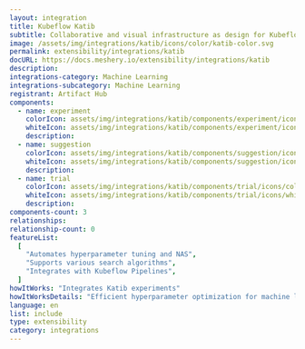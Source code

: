 ```yaml
---
layout: integration
title: Kubeflow Katib
subtitle: Collaborative and visual infrastructure as design for Kubeflow Katib
image: /assets/img/integrations/katib/icons/color/katib-color.svg
permalink: extensibility/integrations/katib
docURL: https://docs.meshery.io/extensibility/integrations/katib
description:
integrations-category: Machine Learning
integrations-subcategory: Machine Learning
registrant: Artifact Hub
components:
  - name: experiment
    colorIcon: assets/img/integrations/katib/components/experiment/icons/color/experiment-color.svg
    whiteIcon: assets/img/integrations/katib/components/experiment/icons/white/experiment-white.svg
    description:
  - name: suggestion
    colorIcon: assets/img/integrations/katib/components/suggestion/icons/color/suggestion-color.svg
    whiteIcon: assets/img/integrations/katib/components/suggestion/icons/white/suggestion-white.svg
    description:
  - name: trial
    colorIcon: assets/img/integrations/katib/components/trial/icons/color/trial-color.svg
    whiteIcon: assets/img/integrations/katib/components/trial/icons/white/trial-white.svg
    description:
components-count: 3
relationships:
relationship-count: 0
featureList:
  [
    "Automates hyperparameter tuning and NAS",
    "Supports various search algorithms",
    "Integrates with Kubeflow Pipelines",
  ]
howItWorks: "Integrates Katib experiments"
howItWorksDetails: "Efficient hyperparameter optimization for machine learning in Kubernetes"
language: en
list: include
type: extensibility
category: integrations
---
```

